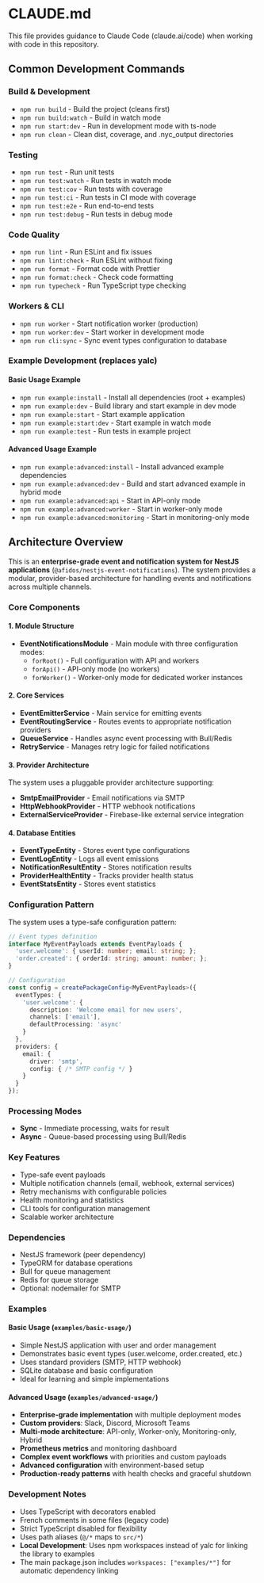 # CLAUDE.md

This file provides guidance to Claude Code (claude.ai/code) when working with code in this repository.

## Common Development Commands

### Build & Development
- `npm run build` - Build the project (cleans first)
- `npm run build:watch` - Build in watch mode
- `npm run start:dev` - Run in development mode with ts-node
- `npm run clean` - Clean dist, coverage, and .nyc_output directories

### Testing
- `npm run test` - Run unit tests
- `npm run test:watch` - Run tests in watch mode
- `npm run test:cov` - Run tests with coverage
- `npm run test:ci` - Run tests in CI mode with coverage
- `npm run test:e2e` - Run end-to-end tests
- `npm run test:debug` - Run tests in debug mode

### Code Quality
- `npm run lint` - Run ESLint and fix issues
- `npm run lint:check` - Run ESLint without fixing
- `npm run format` - Format code with Prettier
- `npm run format:check` - Check code formatting
- `npm run typecheck` - Run TypeScript type checking

### Workers & CLI
- `npm run worker` - Start notification worker (production)
- `npm run worker:dev` - Start worker in development mode
- `npm run cli:sync` - Sync event types configuration to database

### Example Development (replaces yalc)

#### Basic Usage Example
- `npm run example:install` - Install all dependencies (root + examples)
- `npm run example:dev` - Build library and start example in dev mode
- `npm run example:start` - Start example application
- `npm run example:start:dev` - Start example in watch mode
- `npm run example:test` - Run tests in example project

#### Advanced Usage Example
- `npm run example:advanced:install` - Install advanced example dependencies
- `npm run example:advanced:dev` - Build and start advanced example in hybrid mode
- `npm run example:advanced:api` - Start in API-only mode
- `npm run example:advanced:worker` - Start in worker-only mode
- `npm run example:advanced:monitoring` - Start in monitoring-only mode

## Architecture Overview

This is an **enterprise-grade event and notification system for NestJS applications** (`@afidos/nestjs-event-notifications`). The system provides a modular, provider-based architecture for handling events and notifications across multiple channels.

### Core Components

#### 1. Module Structure
- **EventNotificationsModule** - Main module with three configuration modes:
  - `forRoot()` - Full configuration with API and workers
  - `forApi()` - API-only mode (no workers)
  - `forWorker()` - Worker-only mode for dedicated worker instances

#### 2. Core Services
- **EventEmitterService** - Main service for emitting events
- **EventRoutingService** - Routes events to appropriate notification providers
- **QueueService** - Handles async event processing with Bull/Redis
- **RetryService** - Manages retry logic for failed notifications

#### 3. Provider Architecture
The system uses a pluggable provider architecture supporting:
- **SmtpEmailProvider** - Email notifications via SMTP
- **HttpWebhookProvider** - HTTP webhook notifications
- **ExternalServiceProvider** - Firebase-like external service integration

#### 4. Database Entities
- **EventTypeEntity** - Stores event type configurations
- **EventLogEntity** - Logs all event emissions
- **NotificationResultEntity** - Stores notification results
- **ProviderHealthEntity** - Tracks provider health status
- **EventStatsEntity** - Stores event statistics

### Configuration Pattern

The system uses a type-safe configuration pattern:

```typescript
// Event types definition
interface MyEventPayloads extends EventPayloads {
  'user.welcome': { userId: number; email: string; };
  'order.created': { orderId: string; amount: number; };
}

// Configuration
const config = createPackageConfig<MyEventPayloads>({
  eventTypes: {
    'user.welcome': {
      description: 'Welcome email for new users',
      channels: ['email'],
      defaultProcessing: 'async'
    }
  },
  providers: {
    email: {
      driver: 'smtp',
      config: { /* SMTP config */ }
    }
  }
});
```

### Processing Modes
- **Sync** - Immediate processing, waits for result
- **Async** - Queue-based processing using Bull/Redis

### Key Features
- Type-safe event payloads
- Multiple notification channels (email, webhook, external services)
- Retry mechanisms with configurable policies
- Health monitoring and statistics
- CLI tools for configuration management
- Scalable worker architecture

### Dependencies
- NestJS framework (peer dependency)
- TypeORM for database operations
- Bull for queue management
- Redis for queue storage
- Optional: nodemailer for SMTP

### Examples

#### Basic Usage (`examples/basic-usage/`)
- Simple NestJS application with user and order management
- Demonstrates basic event types (user.welcome, order.created, etc.)
- Uses standard providers (SMTP, HTTP webhook)
- SQLite database and basic configuration
- Ideal for learning and simple implementations

#### Advanced Usage (`examples/advanced-usage/`)
- **Enterprise-grade implementation** with multiple deployment modes
- **Custom providers**: Slack, Discord, Microsoft Teams
- **Multi-mode architecture**: API-only, Worker-only, Monitoring-only, Hybrid
- **Prometheus metrics** and monitoring dashboard
- **Complex event workflows** with priorities and custom payloads
- **Advanced configuration** with environment-based setup
- **Production-ready patterns** with health checks and graceful shutdown

### Development Notes
- Uses TypeScript with decorators enabled
- French comments in some files (legacy code)
- Strict TypeScript disabled for flexibility
- Uses path aliases (`@/*` maps to `src/*`)
- **Local Development**: Uses npm workspaces instead of yalc for linking the library to examples
- The main package.json includes `workspaces: ["examples/*"]` for automatic dependency linking